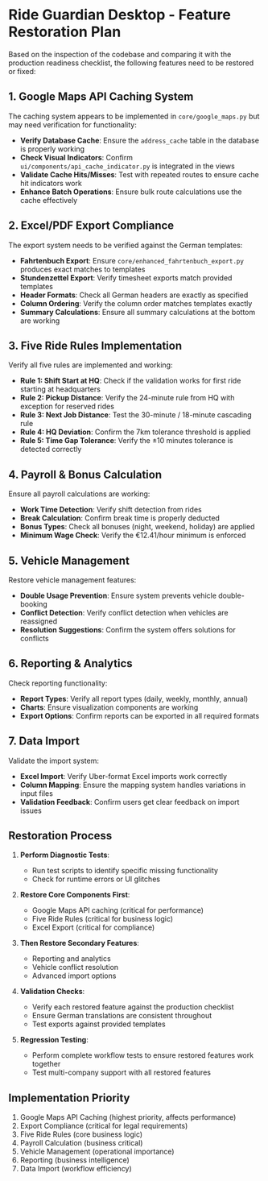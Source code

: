 # Ride Guardian Desktop - Feature Restoration Plan

Based on the inspection of the codebase and comparing it with the production readiness checklist, the following features need to be restored or fixed:

## 1. Google Maps API Caching System

The caching system appears to be implemented in `core/google_maps.py` but may need verification for functionality:

- **Verify Database Cache**: Ensure the `address_cache` table in the database is properly working
- **Check Visual Indicators**: Confirm `ui/components/api_cache_indicator.py` is integrated in the views
- **Validate Cache Hits/Misses**: Test with repeated routes to ensure cache hit indicators work
- **Enhance Batch Operations**: Ensure bulk route calculations use the cache effectively

## 2. Excel/PDF Export Compliance

The export system needs to be verified against the German templates:

- **Fahrtenbuch Export**: Ensure `core/enhanced_fahrtenbuch_export.py` produces exact matches to templates
- **Stundenzettel Export**: Verify timesheet exports match provided templates
- **Header Formats**: Check all German headers are exactly as specified
- **Column Ordering**: Verify the column order matches templates exactly
- **Summary Calculations**: Ensure all summary calculations at the bottom are working

## 3. Five Ride Rules Implementation

Verify all five rules are implemented and working:

- **Rule 1: Shift Start at HQ**: Check if the validation works for first ride starting at headquarters
- **Rule 2: Pickup Distance**: Verify the 24-minute rule from HQ with exception for reserved rides
- **Rule 3: Next Job Distance**: Test the 30-minute / 18-minute cascading rule
- **Rule 4: HQ Deviation**: Confirm the 7km tolerance threshold is applied
- **Rule 5: Time Gap Tolerance**: Verify the ±10 minutes tolerance is detected correctly

## 4. Payroll & Bonus Calculation

Ensure all payroll calculations are working:

- **Work Time Detection**: Verify shift detection from rides
- **Break Calculation**: Confirm break time is properly deducted
- **Bonus Types**: Check all bonuses (night, weekend, holiday) are applied
- **Minimum Wage Check**: Verify the €12.41/hour minimum is enforced

## 5. Vehicle Management

Restore vehicle management features:

- **Double Usage Prevention**: Ensure system prevents vehicle double-booking
- **Conflict Detection**: Verify conflict detection when vehicles are reassigned
- **Resolution Suggestions**: Confirm the system offers solutions for conflicts

## 6. Reporting & Analytics

Check reporting functionality:

- **Report Types**: Verify all report types (daily, weekly, monthly, annual)
- **Charts**: Ensure visualization components are working
- **Export Options**: Confirm reports can be exported in all required formats

## 7. Data Import

Validate the import system:

- **Excel Import**: Verify Uber-format Excel imports work correctly
- **Column Mapping**: Ensure the mapping system handles variations in input files
- **Validation Feedback**: Confirm users get clear feedback on import issues

## Restoration Process

1. **Perform Diagnostic Tests**:
   - Run test scripts to identify specific missing functionality
   - Check for runtime errors or UI glitches

2. **Restore Core Components First**:
   - Google Maps API caching (critical for performance)
   - Five Ride Rules (critical for business logic)
   - Excel Export (critical for compliance)

3. **Then Restore Secondary Features**:
   - Reporting and analytics
   - Vehicle conflict resolution
   - Advanced import options

4. **Validation Checks**:
   - Verify each restored feature against the production checklist
   - Ensure German translations are consistent throughout
   - Test exports against provided templates

5. **Regression Testing**:
   - Perform complete workflow tests to ensure restored features work together
   - Test multi-company support with all restored features

## Implementation Priority

1. Google Maps API Caching (highest priority, affects performance)
2. Export Compliance (critical for legal requirements)
3. Five Ride Rules (core business logic)
4. Payroll Calculation (business critical)
5. Vehicle Management (operational importance)
6. Reporting (business intelligence)
7. Data Import (workflow efficiency) 